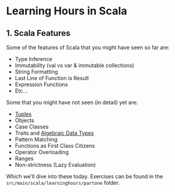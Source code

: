 # Learning Hours in Scala

## 1. Scala Features

Some of the features of Scala that you might have seen so far are:
- Type Inference
- Immutability (val vs var & immutable collections)
- String Formatting
- Last Line of Function is Result
- Expression Functions
- Etc...

Some that you might have not seen (in detail) yet are:
- [Tuples](https://www.scala-exercises.org/std_lib/tuples)
- Objects
- Case Classes
- Traits and [Algebraic Data Types](https://en.wikipedia.org/wiki/Algebraic_data_type)
- Pattern Matching
- Functions as First Class Citizens
- Operator Overloading
- Ranges
- Non-strictness (Lazy Evaluation)

Which we'll dive into these today. Exercises can be found in the `src/main/scala/learninghours/partone` folder.

